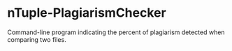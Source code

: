 # nTuple-PlagiarismChecker
Command-line program indicating the percent of plagiarism detected when comparing two files.
